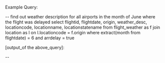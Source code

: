 Example Query:

-- find out weather description for all airports in the month of June where the flight was delayed
select 
flightid, 
flightdate,
origin,
weather_desc,
locationcode,
locationname,
locationstatename
from 
flight_weather as f
join 
location as l
on 
l.locationcode = f.origin
where extract(month from flightdate) = 6 and arrdelay = true

[output_of the above_query]:

--

